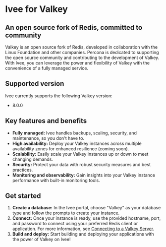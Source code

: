 # Ivee for Valkey

## An open source fork of Redis, committed to community

Valkey is an open source fork of Redis, developed in collaboration with the Linux Foundation and other companies.
Percona is dedicated to supporting the open source community and contributing to the development of Valkey.
With Ivee, you can leverage the power and flexibility of Valkey with the convenience of a fully managed service.

## Supported version

Ivee currently supports the following Valkey version:

* 8.0.0

## Key features and benefits

* **Fully managed:** Ivee handles backups, scaling, security, and maintenance, so you don't have to.
* **High availability:** Deploy your Valkey instances across multiple availability zones for enhanced resilience (coming soon).
* **Scalability:** Easily scale your Valkey instances up or down to meet changing demands.
* **Security:** Protect your data with robust security measures and best practices.
* **Monitoring and observability:** Gain insights into your Valkey instance performance with built-in monitoring tools.

## Get started

1. **Create a database:** In the Ivee portal, choose "Valkey" as your database type and follow the prompts to create your instance.
2. **Connect:** Once your instance is ready, use the provided hostname, port, and password to connect using your preferred Redis client or application. For more information, see [Connecting to a Valkey Server](valkey-connect.md).
3. **Build and deploy:** Start building and deploying your applications with the power of Valkey on Ivee!
